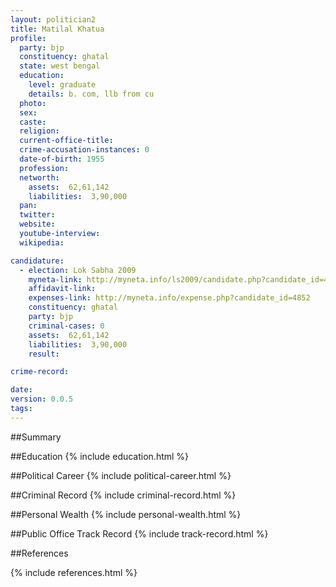 ```yaml
---
layout: politician2
title: Matilal Khatua
profile: 
  party: bjp
  constituency: ghatal
  state: west bengal
  education: 
    level: graduate
    details: b. com, llb from cu
  photo: 
  sex: 
  caste: 
  religion: 
  current-office-title: 
  crime-accusation-instances: 0
  date-of-birth: 1955
  profession: 
  networth: 
    assets:  62,61,142
    liabilities:  3,90,000
  pan: 
  twitter: 
  website: 
  youtube-interview: 
  wikipedia: 

candidature: 
  - election: Lok Sabha 2009
    myneta-link: http://myneta.info/ls2009/candidate.php?candidate_id=4852
    affidavit-link: 
    expenses-link: http://myneta.info/expense.php?candidate_id=4852
    constituency: ghatal 
    party: bjp
    criminal-cases: 0
    assets:  62,61,142
    liabilities:  3,90,000
    result:  

crime-record: 

date: 
version: 0.0.5
tags: 
---
```

##Summary


##Education
{% include education.html %}


##Political Career
{% include political-career.html %}


##Criminal Record
{% include criminal-record.html %}


##Personal Wealth
{% include personal-wealth.html %}


##Public Office Track Record
{% include track-record.html %}


##References


{% include references.html %}